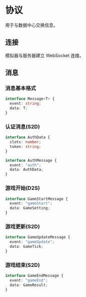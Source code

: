 # 协议

用于与数据中心交换信息。

## 连接

模拟器与服务器建立 WebSocket 连接。

## 消息

### 消息基本格式

```ts
interface Message<T> {
  event: string;
  data: T;
}
```

### 认证消息(S2D)

```ts
interface AuthData {
  slots: number;
  token: string;
}

interface AuthMessage {
  event: "auth";
  data: AuthData;
}
```

### 游戏开始(D2S)

```ts
interface GameStartMessage {
  event: "gameStart";
  data: GameSetting;
}
```

### 游戏更新(S2D)

```ts
interface GameUpdateMessage {
  event: "gameUpdate";
  data: GameTick;
}
```

### 游戏结束(S2D)

```ts
interface GameEndMessage {
  event: "gameEnd";
  data: GameResult;
}
```
